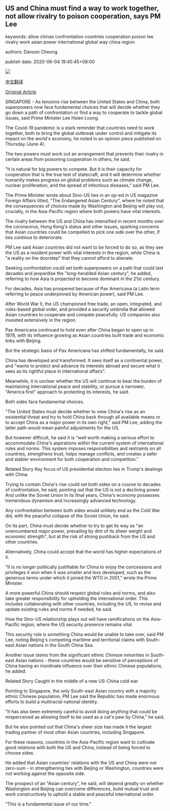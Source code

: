## US and China must find a way to work together, not allow rivalry to poison cooperation, says PM Lee

keywords: allow chinas confrontation countries cooperation poison lee rivalry work asian power international global way china region

authors: Danson Cheong

publish date: 2020-06-04 19:45:45+08:00

![](https://www.straitstimes.com/sites/default/files/styles/x_large/public/articles/2020/06/04/yq-uschnflag-04062020.jpg?itok=nhKxDSKA)

[中文翻译](US%20and%20China%20must%20find%20a%20way%20to%20work%20together%2C%20not%20allow%20rivalry%20to%20poison%20cooperation%2C%20says%20PM%20Lee_zh.md)

[Original Article](https://www.straitstimes.com/politics/us-and-china-must-find-a-way-work-together-not-allow-rivalry-to-poison-cooperation-says-pm)

SINGAPORE - As tensions rise between the United States and China, both superpowers now face fundamental choices that will decide whether they go down a path of confrontation or find a way to cooperate to tackle global issues, said Prime Minister Lee Hsien Loong.

The Covid-19 pandemic is a stark reminder that countries need to work together, both to bring the global outbreak under control and mitigate its impact on the world's economy, he noted in an opinion piece published on Thursday (June 4).

The two powers must work out an arrangement that prevents their rivalry in certain areas from poisoning cooperation in others, he said.

"It is natural for big powers to compete. But it is their capacity for cooperation that is the true test of statecraft, and it will determine whether humanity makes progress on global problems such as climate change, nuclear proliferation, and the spread of infectious diseases," said PM Lee.

The Prime Minister wrote about Sino-US ties in an op-ed in US magazine Foreign Affairs titled, "The Endangered Asian Century", where he noted that the consequences of choices made by Washington and Beijing will play out, crucially, in the Asia-Pacific region where both powers have vital interests.

The rivalry between the US and China has intensified in recent months over the coronavirus, Hong Kong's status and other issues, sparking concerns that Asian countries could be compelled to pick one side over the other, if ties continue to deteriorate.

PM Lee said Asian countries did not want to be forced to do so, as they see the US as a resident power with vital interests in the region, while China is "a reality on the doorstep" that they cannot afford to alienate.

Seeking confrontation could set both superpowers on a path that could last decades and jeopardise the "long-heralded Asian century", he added, referring to how Asia is projected to become dominant in the 21st century.

For decades, Asia has prospered because of Pax Americana (a Latin term referring to peace underpinned by American power), said PM Lee.

After World War II, the US championed free trade, an open, integrated, and rules-based global order, and provided a security umbrella that allowed Asian countries to cooperate and compete peacefully. US companies also invested extensively in the region.

Pax Americana continued to hold even after China began to open up in 1978, with its influence growing as Asian countries built trade and economic links with Beijing.

But the strategic basis of Pax Americana has shifted fundamentally, he said.

China has developed and transformed. It sees itself as a continental power, and "wants to protect and advance its interests abroad and secure what it sees as its rightful place in international affairs".

Meanwhile, it is unclear whether the US will continue to bear the burden of maintaining international peace and stability, or pursue a narrower, "America first" approach to protecting its interests, he said.

Both sides face fundamental choices.

"The United States must decide whether to view China's rise as an existential threat and try to hold China back through all available means or to accept China as a major power in its own right," said PM Lee, adding the latter path would mean painful adjustments for the US.

But however difficult, he said it is "well worth making a serious effort to accommodate China's aspirations within the current system of international rules and norms. This system imposes responsibilities and restraints on all countries, strengthens trust, helps manage conflicts, and creates a safer and stabler environment for both cooperation and competition."

Related Story Key focus of US presidential election lies in Trump's dealings with China

Trying to contain China's rise could set both sides on a course to decades of confrontation, he said, pointing out that the US is not a declining power. And unlike the Soviet Union in its final years, China's economy possesses tremendous dynamism and increasingly advanced technology.

Any confrontation between both sides would unlikely end as the Cold War did, with the peaceful collapse of the Soviet Union, he said.

On its part, China must decide whether to try to get its way as "an unencumbered major power, prevailing by dint of its sheer weight and economic strength", but at the risk of strong pushback from the US and other countries.

Alternatively, China could accept that the world has higher expectations of it.

"It is no longer politically justifiable for China to enjoy the concessions and privileges it won when it was smaller and less developed, such as the generous terms under which it joined the WTO in 2001," wrote the Prime Minister.

A more powerful China should respect global rules and norms, and also take greater responsibility for upholding the international order. This includes collaborating with other countries, including the US, to revise and update existing rules and norms if needed, he said.

How the Sino-US relationship plays out will have ramifications on the Asia-Pacific region, where the US security presence remains vital.

This security role is something China would be unable to take over, said PM Lee, noting Beijing's competing maritime and territorial claims with South-east Asian nations in the South China Sea.

Another issue stems from the significant ethnic Chinese minorities in South-east Asian nations - these countries would be sensitive of perceptions of China having an inordinate influence over their ethnic Chinese populations, he added.

Related Story Caught in the middle of a new US-China cold war

Pointing to Singapore, the only South-east Asian country with a majority ethnic Chinese population, PM Lee said the Republic has made enormous efforts to build a multiracial national identity.

"It has also been extremely careful to avoid doing anything that could be misperceived as allowing itself to be used as a cat's paw by China," he said.

But he also pointed out that China's sheer size has made it the largest trading partner of most other Asian countries, including Singapore.

For these reasons, countries in the Asia-Pacific region want to cultivate good relations with both the US and China, instead of being forced to choose sides.

He added that Asian countries' relations with the US and China were not zero-sum - in strengthening ties with Beijing or Washington, countries were not working against the opposite side.

The prospect of an "Asian century", he said, will depend greatly on whether Washington and Beijing can overcome differences, build mutual trust and work constructively to uphold a stable and peaceful international order.

"This is a fundamental issue of our time."